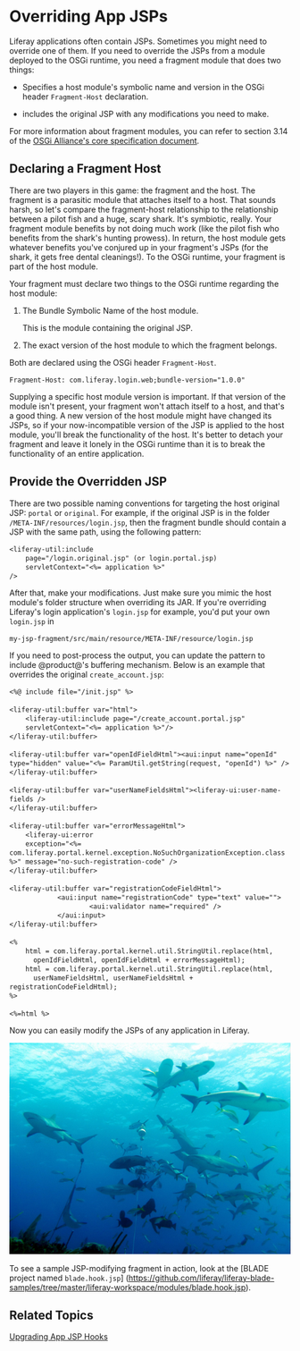 # Overriding App JSPs [](id=overriding-a-modules-jsps)

Liferay applications often contain JSPs. Sometimes you might need to override
one of them. If you need to override the JSPs from a module deployed to the OSGi
runtime, you need a fragment module that does two things:

-  Specifies a host module's symbolic name and version in the OSGi header 
   `Fragment-Host` declaration.

-  includes the original JSP with any modifications you need to make.

For more information about fragment modules, you can refer to section 3.14 of the [OSGi Alliance's core specification document](https://www.osgi.org/developer/downloads/release-6/).

## Declaring a Fragment Host [](id=declaring-a-fragment-host)

There are two players in this game: the fragment and the host. The fragment is
a parasitic module that attaches itself to a host. That sounds harsh, so let's
compare the fragment-host relationship to the relationship between a pilot fish
and a huge, scary shark. It's symbiotic, really. Your fragment module benefits
by not doing much work (like the pilot fish who benefits from the shark's
hunting prowess). In return, the host module gets whatever benefits you've
conjured up in your fragment's JSPs (for the shark, it gets free dental
cleanings!). To the OSGi runtime, your fragment is part of the host module.

Your fragment must declare two things to the OSGi runtime regarding the host
module:

1. The Bundle Symbolic Name of the host module.

    This is the module containing the original JSP.

2. The exact version of the host module to which the fragment belongs.

Both are declared using the OSGi header `Fragment-Host`.

    Fragment-Host: com.liferay.login.web;bundle-version="1.0.0"

Supplying a specific host module version is important. If that version of the
module isn't present, your fragment won't attach itself to a host, and that's a
good thing. A new version of the host module might have changed its JSPs, so if
your now-incompatible version of the JSP is applied to the host module, you'll
break the functionality of the host. It's better to detach your fragment
and leave it lonely in the OSGi runtime than it is to break the functionality of
an entire application.

## Provide the Overridden JSP [](id=provide-the-overridden-jsp)

There are two possible naming conventions for targeting the host original JSP: 
`portal` or `original`. For example, if the original JSP is in the folder
`/META-INF/resources/login.jsp`, then the fragment bundle should contain a JSP
with the same path, using the following pattern:

    <liferay-util:include 
        page="/login.original.jsp" (or login.portal.jsp) 
        servletContext="<%= application %>" 
    />

After that, make your modifications. Just make sure you mimic the host module's
folder structure when overriding its JAR. If you're overriding Liferay's login
application's `login.jsp` for example, you'd put your own `login.jsp` in 

    my-jsp-fragment/src/main/resource/META-INF/resource/login.jsp

If you need to post-process the output, you can update the pattern to include 
@product@'s buffering mechanism. Below is an example that overrides the 
original `create_account.jsp`:

    <%@ include file="/init.jsp" %>
    
    <liferay-util:buffer var="html">
        <liferay-util:include page="/create_account.portal.jsp" 
        servletContext="<%= application %>"/>
    </liferay-util:buffer>
    
    <liferay-util:buffer var="openIdFieldHtml"><aui:input name="openId" 
    type="hidden" value="<%= ParamUtil.getString(request, "openId") %>" />
    </liferay-util:buffer>
    
    <liferay-util:buffer var="userNameFieldsHtml"><liferay-ui:user-name-fields />
    </liferay-util:buffer>

    <liferay-util:buffer var="errorMessageHtml">
        <liferay-ui:error 
        exception="<%= com.liferay.portal.kernel.exception.NoSuchOrganizationException.class %>" message="no-such-registration-code" />
    </liferay-util:buffer>
    
    <liferay-util:buffer var="registrationCodeFieldHtml">
                <aui:input name="registrationCode" type="text" value="">
                        <aui:validator name="required" />
                </aui:input>
    </liferay-util:buffer>
    
    <%
        html = com.liferay.portal.kernel.util.StringUtil.replace(html, 
          openIdFieldHtml, openIdFieldHtml + errorMessageHtml);
        html = com.liferay.portal.kernel.util.StringUtil.replace(html, 
          userNameFieldsHtml, userNameFieldsHtml + registrationCodeFieldHtml);
    %>
    
    <%=html %>

Now you can easily modify the JSPs of any application in Liferay.

![Figure 1: Liferay's applications are swimming in the OSGi runtime, waiting for your fragment modules to clean their teeth, so to speak.](../../images/sharks.jpg)
<!--https://commons.wikimedia.org/wiki/File:Carcharhinus_perezi_bahamas_feeding.jpg-->

To see a sample JSP-modifying fragment in action, look at the [BLADE project
named `blade.hook.jsp`] (https://github.com/liferay/liferay-blade-samples/tree/master/liferay-workspace/modules/blade.hook.jsp).

## Related Topics [](id=related-topics)

[Upgrading App JSP Hooks](/develop/tutorials/-/knowledge_base/7-0/upgrading-app-jsp-hook-plugins)
